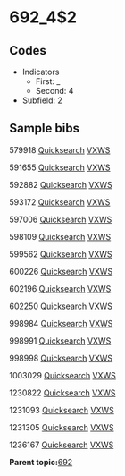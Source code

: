 # 692\_4$2

## Codes

-   Indicators
    -   First: \_
    -   Second: 4
-   Subfield: 2

## Sample bibs

579918 [Quicksearch](https://search.library.yale.edu/catalog/579918) [VXWS](http://prodorbis.library.yale.edu:7014/vxws/GetHoldingsService?bibId=579918)

591655 [Quicksearch](https://search.library.yale.edu/catalog/591655) [VXWS](http://prodorbis.library.yale.edu:7014/vxws/GetHoldingsService?bibId=591655)

592882 [Quicksearch](https://search.library.yale.edu/catalog/592882) [VXWS](http://prodorbis.library.yale.edu:7014/vxws/GetHoldingsService?bibId=592882)

593172 [Quicksearch](https://search.library.yale.edu/catalog/593172) [VXWS](http://prodorbis.library.yale.edu:7014/vxws/GetHoldingsService?bibId=593172)

597006 [Quicksearch](https://search.library.yale.edu/catalog/597006) [VXWS](http://prodorbis.library.yale.edu:7014/vxws/GetHoldingsService?bibId=597006)

598109 [Quicksearch](https://search.library.yale.edu/catalog/598109) [VXWS](http://prodorbis.library.yale.edu:7014/vxws/GetHoldingsService?bibId=598109)

599562 [Quicksearch](https://search.library.yale.edu/catalog/599562) [VXWS](http://prodorbis.library.yale.edu:7014/vxws/GetHoldingsService?bibId=599562)

600226 [Quicksearch](https://search.library.yale.edu/catalog/600226) [VXWS](http://prodorbis.library.yale.edu:7014/vxws/GetHoldingsService?bibId=600226)

602196 [Quicksearch](https://search.library.yale.edu/catalog/602196) [VXWS](http://prodorbis.library.yale.edu:7014/vxws/GetHoldingsService?bibId=602196)

602250 [Quicksearch](https://search.library.yale.edu/catalog/602250) [VXWS](http://prodorbis.library.yale.edu:7014/vxws/GetHoldingsService?bibId=602250)

998984 [Quicksearch](https://search.library.yale.edu/catalog/998984) [VXWS](http://prodorbis.library.yale.edu:7014/vxws/GetHoldingsService?bibId=998984)

998991 [Quicksearch](https://search.library.yale.edu/catalog/998991) [VXWS](http://prodorbis.library.yale.edu:7014/vxws/GetHoldingsService?bibId=998991)

998998 [Quicksearch](https://search.library.yale.edu/catalog/998998) [VXWS](http://prodorbis.library.yale.edu:7014/vxws/GetHoldingsService?bibId=998998)

1003029 [Quicksearch](https://search.library.yale.edu/catalog/1003029) [VXWS](http://prodorbis.library.yale.edu:7014/vxws/GetHoldingsService?bibId=1003029)

1230822 [Quicksearch](https://search.library.yale.edu/catalog/1230822) [VXWS](http://prodorbis.library.yale.edu:7014/vxws/GetHoldingsService?bibId=1230822)

1231093 [Quicksearch](https://search.library.yale.edu/catalog/1231093) [VXWS](http://prodorbis.library.yale.edu:7014/vxws/GetHoldingsService?bibId=1231093)

1231305 [Quicksearch](https://search.library.yale.edu/catalog/1231305) [VXWS](http://prodorbis.library.yale.edu:7014/vxws/GetHoldingsService?bibId=1231305)

1236167 [Quicksearch](https://search.library.yale.edu/catalog/1236167) [VXWS](http://prodorbis.library.yale.edu:7014/vxws/GetHoldingsService?bibId=1236167)

**Parent topic:**[692](../../tags/692/692.md)

